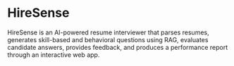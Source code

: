 # HireSense
HireSense is an AI-powered resume interviewer that parses resumes, generates skill-based and behavioral questions using RAG, evaluates candidate answers, provides feedback, and produces a performance report through an interactive web app.
